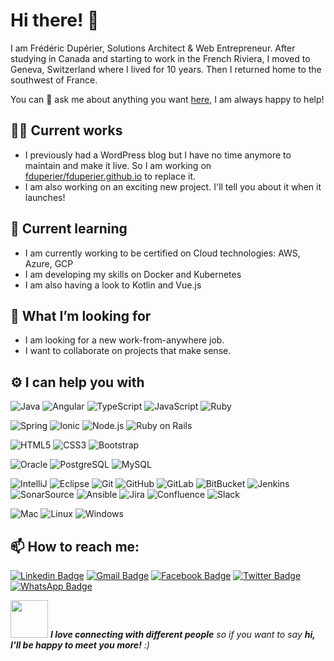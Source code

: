 # Hi there! 👋

I am Frédéric Dupérier, Solutions Architect & Web Entrepreneur.
After studying in Canada and starting to work in the French Riviera, I moved to Geneva, Switzerland where I lived for 10 years.
Then I returned home to the southwest of France.

You can 💬 ask me about anything you want [here](https://github.com/fduperier/fduperier/issues), I am always happy to help!

## 👨‍💻 Current works
- I previously had a WordPress blog but I have no time anymore to maintain and make it live. So I am working on [fduperier/fduperier.github.io](https://github.com/fduperier/fduperier.github.io) to replace it.
- I am also working on an exciting new project. I'll tell you about it when it launches!

## 🌱 Current learning
- I am currently working to be certified on Cloud technologies: AWS, Azure, GCP
- I am developing my skills on Docker and Kubernetes
- I am also having a look to Kotlin and Vue.js

## 🤝 What I’m looking for
- I am looking for a new work-from-anywhere job.
- I want to collaborate on projects that make sense.


## ⚙️ I can help you with
![Java](https://img.shields.io/badge/-Java-007396?style=for-the-badge&logo=java&logoColor=white)
![Angular](https://img.shields.io/badge/-Angular-DD0031?style=for-the-badge&logo=angular&logoColor=white)
![TypeScript](https://img.shields.io/badge/-TypeScript-007ACC?style=for-the-badge&logo=typescript&logoColor=white)
![JavaScript](https://img.shields.io/badge/-JavaScript-F7DF1E?style=for-the-badge&logo=javascript&logoColor=white)
![Ruby](https://img.shields.io/badge/-Ruby-CC342D?style=for-the-badge&logo=Ruby&logoColor=white)

![Spring](https://img.shields.io/badge/-Spring-6DB33F?style=for-the-badge&logo=spring&logoColor=white)
![Ionic](https://img.shields.io/badge/-Ionic-3880FF?style=for-the-badge&logo=Ionic&logoColor=white)
![Node.js](https://img.shields.io/badge/-Nodejs-339933?style=for-the-badge&logo=Node.js&logoColor=white)
![Ruby on Rails](https://img.shields.io/badge/-Ruby%20on%20Rails-CC0000?style=for-the-badge&logo=Ruby%20on%20Rails&logoColor=white)

![HTML5](https://img.shields.io/badge/-HTML5-E34F26?style=for-the-badge&logo=html5&logoColor=white)
![CSS3](https://img.shields.io/badge/-CSS3-1572B6?style=for-the-badge&logo=css3&logoColor=white)
![Bootstrap](https://img.shields.io/badge/-Bootstrap-563D7C?style=for-the-badge&logo=bootstrap&logoColor=white)

![Oracle](https://img.shields.io/badge/-Oracle-F80000?style=for-the-badge&logo=oracle&logoColor=white)
![PostgreSQL](https://img.shields.io/badge/-PostgreSQL-336791?style=for-the-badge&logo=postgresql&logoColor=white)
![MySQL](https://img.shields.io/badge/-MySQL-4479A1?style=for-the-badge&logo=mysql&logoColor=white)

![IntelliJ](https://img.shields.io/badge/-IntelliJ-black?style=for-the-badge&logo=IntelliJ%20IDEA&logoColor=white)
![Eclipse](https://img.shields.io/badge/-Eclipse-2C2255?style=for-the-badge&logo=Eclipse%20IDE&logoColor=white)
![Git](https://img.shields.io/badge/-Git-F05032?style=for-the-badge&logo=git&logoColor=white)
![GitHub](https://img.shields.io/badge/-GitHub-181717?style=for-the-badge&logo=github&logoColor=white)
![GitLab](https://img.shields.io/badge/-GitLab-FCA121?style=for-the-badge&logo=gitlab&logoColor=white)
![BitBucket](https://img.shields.io/badge/-BitBucket-0052CC?style=for-the-badge&logo=bitbucket&logoColor=white)
![Jenkins](https://img.shields.io/badge/-Jenkins-D24939?style=for-the-badge&logo=jenkins&logoColor=white)
![SonarSource](https://img.shields.io/badge/-SonarSource-CB3032?style=for-the-badge&logo=sonarsource&logoColor=white)
![Ansible](https://img.shields.io/badge/-Ansible-EE0000?style=for-the-badge&logo=ansible&logoColor=white)
![Jira](https://img.shields.io/badge/-Jira-0052CC?style=for-the-badge&logo=Jira%20Software&logoColor=white)
![Confluence](https://img.shields.io/badge/-Confluence-172B4D?style=for-the-badge&logo=confluence&logoColor=white)
![Slack](https://img.shields.io/badge/-Slack-4A154B?style=for-the-badge&logo=slack&logoColor=white)

![Mac](https://img.shields.io/badge/-Mac-999999?style=for-the-badge&logo=apple&logoColor=white)
![Linux](https://img.shields.io/badge/-Linux-FCC624?style=for-the-badge&logo=Linux&logoColor=white)
![Windows](https://img.shields.io/badge/-Windows-0078D6?style=for-the-badge&logo=Windows&logoColor=white)

## 📫 How to reach me:
[![Linkedin Badge](https://img.shields.io/badge/-fredericduperier-0077B5?style=for-the-badge&logo=LinkedIn&logoColor=white&link=https://f-d.me/linkedin/)](https://f-d.me/linkedin)
[![Gmail Badge](https://img.shields.io/badge/-fduperier@gmail.com-D14836?style=for-the-badge&logo=Gmail&logoColor=white&link=mailto:fduperier@gmail.com)](mailto:fduperier@gmail.com)
[![Facebook Badge](https://img.shields.io/badge/-frederic.duperier-1877F2?style=for-the-badge&logo=Facebook&logoColor=white&link=https://f-d.me/fb)](https://f-d.me/fb)
[![Twitter Badge](https://img.shields.io/badge/-fduperier-1DA1F2?style=for-the-badge&logo=Twitter&logoColor=white&link=https://f-d.me/twitter)](https://f-d.me/twitter)
[![WhatsApp Badge](https://img.shields.io/badge/-+33612625049-25D366?style=for-the-badge&logo=WhatsApp&logoColor=white&link=https://f-d.me/whatsapp)](https://f-d.me/whatsapp)


<img src="https://media.giphy.com/media/LnQjpWaON8nhr21vNW/giphy.gif" width="60"> <em><b>I love connecting with different people</b> so if you want to say <b>hi, I'll be happy to meet you more!</b> :)</em>


<!--
**fduperier/fduperier** is a ✨ _special_ ✨ repository because its `README.md` (this file) appears on your GitHub profile.

Here are some ideas to get you started:

- 🔭 I’m currently working on ...
- 🌱 I’m currently learning ...
- 👯 I’m looking to collaborate on ...
- 🤔 I’m looking for help with ...
- 💬 Ask me about ...
- 📫 How to reach me: ...
- 😄 Pronouns: ...
- ⚡ Fun fact: ...

https://simpleicons.org
-->
